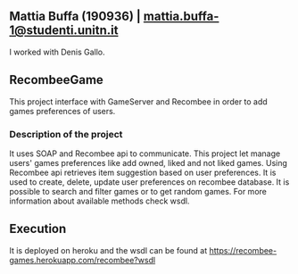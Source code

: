 ## Mattia Buffa (190936) | mattia.buffa-1@studenti.unitn.it 
I worked with Denis Gallo.  

## RecombeeGame

This project interface with GameServer and Recombee in order to add games preferences of users.

### Description of the project

It uses SOAP and Recombee api to communicate.
This project let manage users' games preferences like add owned, liked and not liked games.
Using Recombee api retrieves item suggestion based on user preferences.
It is used to create, delete, update user preferences on recombee database.
It is possible to search and filter games or to get random games.
For more information about available methods check wsdl.

## Execution
It is deployed on heroku and the wsdl can be found at https://recombee-games.herokuapp.com/recombee?wsdl